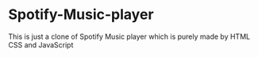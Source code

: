 # Spotify-Music-player
This is just a clone of Spotify Music player which is purely made by HTML CSS and JavaScript 

